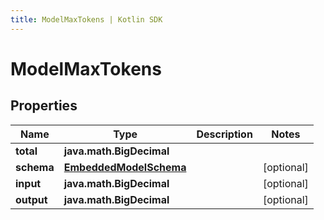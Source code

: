 ```yaml
---
title: ModelMaxTokens | Kotlin SDK
---
```




# ModelMaxTokens

## Properties
Name | Type | Description | Notes
------------ | ------------- | ------------- | -------------
**total** | **java.math.BigDecimal** |  | 
**schema** | [**EmbeddedModelSchema**](EmbeddedModelSchema) |  |  [optional]
**input** | **java.math.BigDecimal** |  |  [optional]
**output** | **java.math.BigDecimal** |  |  [optional]




